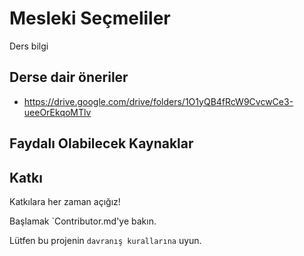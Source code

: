 # Mesleki Seçmeliler

Ders bilgi



## Derse dair öneriler

- https://drive.google.com/drive/folders/1O1yQB4fRcW9CvcwCe3-ueeOrEkqoMTlv



  
## Faydalı Olabilecek Kaynaklar


## Katkı

Katkılara her zaman açığız!

Başlamak `Contributor.md'ye bakın.

Lütfen bu projenin `davranış kurallarına` uyun.
